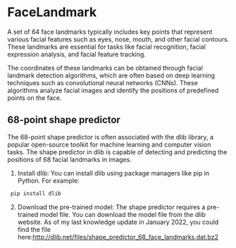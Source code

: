 # FaceLandmark

A set of 64 face landmarks typically includes key points that represent various facial features such as eyes, nose, mouth, and other facial contours. These landmarks are essential for tasks like facial recognition, facial expression analysis, and facial feature tracking.


The coordinates of these landmarks can be obtained through facial landmark detection algorithms, which are often based on deep learning techniques such as convolutional neural networks (CNNs). These algorithms analyze facial images and identify the positions of predefined points on the face.


## 68-point shape predictor
The 68-point shape predictor is often associated with the dlib library, a popular open-source toolkit for machine learning and computer vision tasks. The shape predictor in dlib is capable of detecting and predicting the positions of 68 facial landmarks in images.

1. Install dlib: You can install dlib using package managers like pip in Python. For example:
 ```bash
  pip install dlib
```

2. Download the pre-trained model: The shape predictor requires a pre-trained model file. You can download the model file from the dlib website. As of my last knowledge update in January 2022, you could find the file here:http://dlib.net/files/shape_predictor_68_face_landmarks.dat.bz2
  
